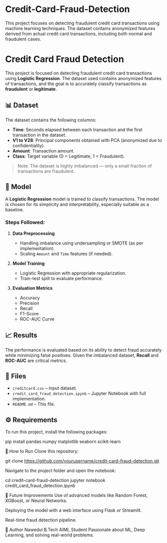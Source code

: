 # Credit-Card-Fraud-Detection
This project focuses on detecting fraudulent credit card transactions using machine learning techniques. The dataset contains anonymized features derived from actual credit card transactions, including both normal and fraudulent cases.
# Credit Card Fraud Detection

This project is focused on detecting fraudulent credit card transactions using **Logistic Regression**. The dataset used contains anonymized features of transactions, and the goal is to accurately classify transactions as **fraudulent** or **legitimate**.

## 📊 Dataset

The dataset contains the following columns:

- **Time**: Seconds elapsed between each transaction and the first transaction in the dataset.
- **V1 to V28**: Principal components obtained with PCA (anonymized due to confidentiality).
- **Amount**: Transaction amount.
- **Class**: Target variable (0 = Legitimate, 1 = Fraudulent).

> Note: The dataset is highly imbalanced — only a small fraction of transactions are fraudulent.

## 🧠 Model

A **Logistic Regression** model is trained to classify transactions. The model is chosen for its simplicity and interpretability, especially suitable as a baseline.

### Steps Followed:

1. **Data Preprocessing**
   - Handling imbalance using undersampling or SMOTE (as per implementation).
   - Scaling `Amount` and `Time` features (if needed).

2. **Model Training**
   - Logistic Regression with appropriate regularization.
   - Train-test split to evaluate performance.

3. **Evaluation Metrics**
   - Accuracy
   - Precision
   - Recall
   - F1-Score
   - ROC-AUC Curve

## 📈 Results

The performance is evaluated based on its ability to detect fraud accurately while minimizing false positives. Given the imbalanced dataset, **Recall** and **ROC-AUC** are critical metrics.

## 📁 Files

- `creditcard.csv` – Input dataset.
- `credit_card_fraud_detection.ipynb` – Jupyter Notebook with full implementation.
- `README.md` – This file.

## ⚙️ Requirements

To run this project, install the following packages:

pip install pandas numpy matplotlib seaborn scikit-learn


🚀 How to Run
Clone this repository:

git clone https://github.com/yourusername/credit-card-fraud-detection.git

Navigate to the project folder and open the notebook:

cd credit-card-fraud-detection
jupyter notebook credit_card_fraud_detection.ipynb


📌 Future Improvements
Use of advanced models like Random Forest, XGBoost, or Neural Networks.

Deploying the model with a web interface using Flask or Streamlit.

Real-time fraud detection pipeline.

👤 Author
Nawedul
B.Tech AIML Student
Passionate about ML, Deep Learning, and solving real-world problems.
